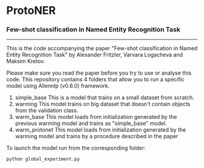# ProtoNER
### Few-shot classification in Named Entity Recognition Task
-------------------------------------------------

This is the code accompanying the paper "Few-shot classification in Named Entity Recognition Task" by Alexander Fritzler, Varvara Logacheva and Maksim Kretov.

Please make sure you read the paper before you try to use or analyse this code.
This repository contains 4 folders that allow you to run a specific model using Allennlp (v0.6.0) framework. 

1) simple_base
This is a model that trains on a small dataset from scratch.
2) warming
This model trains on big dataset that doesn't contain objects from the validation class.
3) warm_base
This model loads from initialization generated by the previous warming model and trains as "simple_base" model.
4) warm_protonet
This model loads from initialization generated by the warming model and trains by a procedure described in the paper 

To launch the model run from the corresponding folder:
```
python global_experiment.py
```
